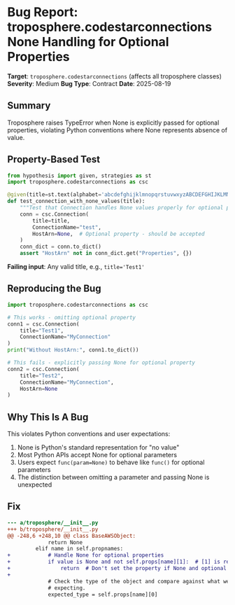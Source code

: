 # Bug Report: troposphere.codestarconnections None Handling for Optional Properties

**Target**: `troposphere.codestarconnections` (affects all troposphere classes)
**Severity**: Medium
**Bug Type**: Contract
**Date**: 2025-08-19

## Summary

Troposphere raises TypeError when None is explicitly passed for optional properties, violating Python conventions where None represents absence of value.

## Property-Based Test

```python
from hypothesis import given, strategies as st
import troposphere.codestarconnections as csc

@given(title=st.text(alphabet='abcdefghijklmnopqrstuvwxyzABCDEFGHIJKLMNOPQRSTUVWXYZ0123456789', min_size=1, max_size=100))
def test_connection_with_none_values(title):
    """Test that Connection handles None values properly for optional properties"""
    conn = csc.Connection(
        title=title,
        ConnectionName="test",
        HostArn=None,  # Optional property - should be accepted
    )
    conn_dict = conn.to_dict()
    assert "HostArn" not in conn_dict.get("Properties", {})
```

**Failing input**: Any valid title, e.g., `title='Test1'`

## Reproducing the Bug

```python
import troposphere.codestarconnections as csc

# This works - omitting optional property
conn1 = csc.Connection(
    title="Test1",
    ConnectionName="MyConnection"
)
print("Without HostArn:", conn1.to_dict())

# This fails - explicitly passing None for optional property  
conn2 = csc.Connection(
    title="Test2", 
    ConnectionName="MyConnection",
    HostArn=None
)
```

## Why This Is A Bug

This violates Python conventions and user expectations:
1. None is Python's standard representation for "no value"
2. Most Python APIs accept None for optional parameters
3. Users expect `func(param=None)` to behave like `func()` for optional parameters
4. The distinction between omitting a parameter and passing None is unexpected

## Fix

```diff
--- a/troposphere/__init__.py
+++ b/troposphere/__init__.py
@@ -248,6 +248,10 @@ class BaseAWSObject:
             return None
         elif name in self.propnames:
+            # Handle None for optional properties
+            if value is None and not self.props[name][1]:  # [1] is required flag
+                return  # Don't set the property if None and optional
+            
             # Check the type of the object and compare against what we were
             # expecting.
             expected_type = self.props[name][0]
```